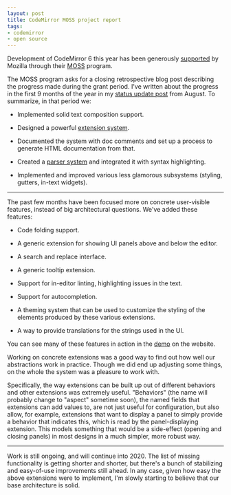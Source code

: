 ```yaml
---
layout: post
title: CodeMirror MOSS project report
tags:
- codemirror
- open source
---
```


Development of CodeMirror 6 this year has been generously
[supported](https://codemirror.net/6/#sponsors) by Mozilla through
their [MOSS](https://www.mozilla.org/en-US/moss/) program.

The MOSS program asks for a closing retrospective blog post describing
the progress made during the grant period. I've written about the
progress in the first 9 months of the year in my [status update
post](codemirror-6-progress.html) from August. To summarize, in that
period we:

 - Implemented solid text composition support.

 - Designed a powerful [extension system](https://marijnhaverbeke.nl/blog/extensibility.html).

 - Documented the system with doc comments and set up a process to
   generate HTML documentation from that.

 - Created a [parser system](https://lezer.codemirror.net/) and
   integrated it with syntax highlighting.

 - Implemented and improved various less glamorous subsystems
   (styling, gutters, in-text widgets).

---

The past few months have been focused more on concrete user-visible
features, instead of big architectural questions. We've added these
features:

 - Code folding support.

 - A generic extension for showing UI panels above and below the
   editor.

 - A search and replace interface.

 - A generic tooltip extension.

 - Support for in-editor linting, highlighting issues in the text.

 - Support for autocompletion.

 - A theming system that can be used to customize the styling of the
   elements produced by these various extensions.

 - A way to provide translations for the strings used in the UI.

You can see many of these features in action in the
[demo](https://codemirror.net/6/) on the website.

Working on concrete extensions was a good way to find out how well our
abstractions work in practice. Though we did end up adjusting some
things, on the whole the system was a pleasure to work with.

Specifically, the way extensions can be built up out of different
behaviors and other extensions was extremely useful. "Behaviors" (the
name will probably change to "aspect" sometime soon), the named fields
that extensions can add values to, are not just useful for
configuration, but also allow, for example, extensions that want to
display a panel to simply provide a behavior that indicates this,
which is read by the panel-displaying extension. This models something
that would be a side-effect (opening and closing panels) in most
designs in a much simpler, more robust way.

---

Work is still ongoing, and will continue into 2020. The list of
missing functionality is getting shorter and shorter, but there's a
bunch of stabilizing and easy-of-use improvements still ahead. In any
case, given how easy the above extensions were to implement, I'm
slowly starting to believe that our base architecture is solid.
